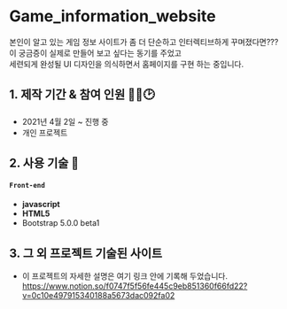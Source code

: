 # Game_information_website

본인이 알고 있는 게임 정보 사이트가 좀 더 단순하고 인터렉티브하게 꾸며졌다면???     
 이 궁금증이 실제로 만들어 보고 싶다는 동기를 주었고         
 세련되게 완성될 UI 디자인을 의식하면서 홈페이지를 구현 하는 중입니다.      

## 1. 제작 기간 & 참여 인원 👨‍🔧🕑

- 2021년 4월 2일 ~ 진행 중
- 개인 프로젝트



## 2. 사용 기술 📱

#### `Front-end`

- **javascript**
- **HTML5**
- Bootstrap 5.0.0 beta1

## 3. 그 외 프로젝트 기술된 사이트
- 이 프로젝트의 자세한 설명은 여기 링크 안에 기록해 두었습니다.     
  https://www.notion.so/f0747f5f56fe445c9eb851360f66fd22?v=0c10e497915340188a5673dac092fa02

